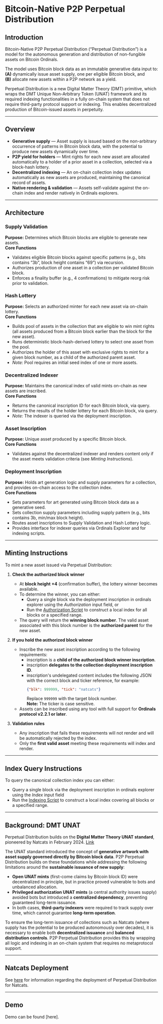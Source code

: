 # Bitcoin-Native P2P Perpetual Distribution  

## Introduction  
Bitcoin-Native P2P Perpetual Distribution (“Perpetual Distribution”) is a model for the autonomous generation and distribution of non-fungible assets on Bitcoin Ordinals.  

The model uses Bitcoin block data as an immutable generative data input to:  
**(A)** dynamically issue asset supply, one per eligible Bitcoin block, and  
**(B)** allocate new assets within a P2P network as a yield.  

Perpetual Distribution is a new Digital Matter Theory (DMT) primitive, which wraps the DMT Unique Non-Arbitrary Token (UNAT) framework and its required indexing functionalities in a fully on-chain system that does not require third-party protocol support or indexing. This enables decentralized production of Bitcoin-issued assets in perpetuity.  

---

## Overview  
- **Generative supply** — Asset supply is issued based on the non-arbitrary occurrence of patterns in Bitcoin block data, with the potential to produce new assets dynamically over time.  
- **P2P yield for holders** — Mint rights for each new asset are allocated automatically to a holder of a prior asset in a collection, selected via a block-hash lottery.  
- **Decentralized indexing** — An on-chain collection index updates automatically as new assets are produced, maintaining the canonical record of assets.  
- **Native rendering & validation** — Assets self-validate against the on-chain index and render natively in Ordinals explorers.  

---

## Architecture  

### Supply Validation  
**Purpose:** Determines which Bitcoin blocks are eligible to generate new assets.  
**Core Functions**  
- Validates eligible Bitcoin blocks against specific patterns (e.g., bits contains “3b”, block height contains “69”) via recursion.  
- Authorizes production of one asset in a collection per validated Bitcoin block.  
- Enforces a finality buffer (e.g., 4 confirmations) to mitigate reorg risk prior to validation.  

### Hash Lottery  
**Purpose:** Selects an authorized minter for each new asset via on-chain lottery.  
**Core Functions**  
- Builds pool of assets in the collection that are eligible to win mint rights (all assets produced from a Bitcoin block earlier than the block for the new asset).  
- Runs deterministic block-hash-derived lottery to select one asset from the pool.  
- Authorizes the holder of this asset with exclusive rights to mint for a given block number, as a child of the authorized parent asset.  
- *Note:* Pool requires an initial seed index of one or more assets.  

### Decentralized Indexer  
**Purpose:** Maintains the canonical index of valid mints on-chain as new assets are inscribed.  
**Core Functions**  
- Returns the canonical inscription ID for each Bitcoin block, via query.  
- Returns the results of the holder lottery for each Bitcoin block, via query.  
- *Note:* The indexer is queried via the deployment inscription. 

### Asset Inscription  
**Purpose:** Unique asset produced by a specific Bitcoin block.  
**Core Functions**  
- Validates against the decentralized indexer and renders content only if the asset meets validation criteria (see *Minting Instructions*).  

### Deployment Inscription  
**Purpose:** Holds art generation logic and supply parameters for a collection, and provides on-chain access to the collection index.  
**Core Functions**  
- Sets parameters for art generated using Bitcoin block data as a generative seed.  
- Sets collection supply parameters including supply pattern (e.g., bits contains 3b, min/max block height).  
- Routes asset inscriptions to Supply Validation and Hash Lottery logic.  
- Provides interface for indexer queries via Ordinals Explorer and for indexing scripts. 

---

## Minting Instructions  
To mint a new asset issued via Perpetual Distribution:  

1. **Check the authorized block winner**  
   - At **block height +4** (confirmation buffer), the lottery winner becomes available.  
   - To determine the winner, you can either:  
     - Query a single block via the deployment inscription in ordinals explorer using the *Authorization* input field, or  
     - Run the [Authorization Script](https://github.com/evonbit/bitcoin-native-systems/blob/main/P2P%20Perpetual%20Distribution/02-scripts/authorization-script.py) to construct a local index for all blocks or a specified range.  
   - The query will return the **winning block number**. The valid asset associated with this block number is the **authorized parent** for the new asset.  

2. **If you hold the authorized block winner**  
   - Inscribe the new asset inscription according to the following requirements:   
     - inscription is a **child of the authorized block winner inscription**.  
     - inscription **delegates to the collection deployment inscription ID**.  
     - inscription's undelegated content includes the following JSON with the correct block and ticker reference, for example:  
       ```json
       {"blk": 999999, "tick": "natcats"}
       ```  
       Replace `999999` with the target block number.  
       **Note:** The ticker is case sensitive.  
   - Assets can be inscribed using any tool with full support for **Ordinals protocol v2.2.1 or later**.  

3. **Validation rules**  
   - Any inscription that fails these requirements will not render and will be automatically rejected by the index.  
   - Only the **first valid asset** meeting these requirements will index and render.  

---

## Index Query Instructions  
To query the canonical collection index you can either:   
- Query a single block via the deployment inscription in ordinals explorer using the *Index* input field  
- Run the [Indexing Script](https://github.com/evonbit/bitcoin-native-systems/blob/main/P2P%20Perpetual%20Distribution/02-scripts/index-script.py) to construct a local index covering all blocks or a specified range.  

---

## Background: DMT UNAT  
Perpetual Distribution builds on the **Digital Matter Theory UNAT standard**, pioneered by Natcats in February 2024. [Link](https://digital-matter-theory.gitbook.io/digital-matter-theory)  

The UNAT standard introduced the concept of **generative artwork with asset supply governed directly by Bitcoin block data**. P2P Perpetual Distribution builds on these foundations while addressing the following limitations around the **sustainable issuance of new supply**:  

- **Open UNAT mints** (first-come claims by Bitcoin block ID) were decentralized in principle, but in practice proved vulnerable to bots and unbalanced allocation.  
- **Privileged authorization UNAT mints** (a central authority issues supply) avoided bots but introduced a **centralized dependency**, preventing guaranteed long-term issuance.  
- In both cases, **third-party indexers** were required to track supply over time, which cannot guarantee **long-term operation**.  

To ensure the long-term issuance of collections such as Natcats (where supply has the potential to be produced autonomously over decades), it is necessary to enable both **decentralized issuance** and **balanced distribution controls**. P2P Perpetual Distribution provides this by wrapping all logic and indexing in an on-chain system that requires no metaprotocol support.  

---

## Natcats Deployment  
See [here](https://github.com/evonbit/bitcoin-native-systems/blob/main/Natcats/03-natcats-perpetual-distribution-upgrade.md) for information regarding the deployment of Perpetual Distribution for Natcats.  

---

## Demo  
Demo can be found [here].  
